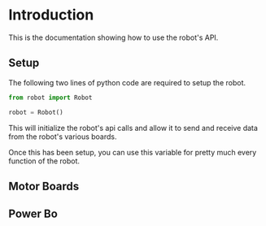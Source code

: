 # Introduction

This is the documentation showing how to use the robot's API.

## Setup

The following two lines of python code are required to setup the robot.

```python
from robot import Robot

robot = Robot()
```

This will initialize the robot's api calls and allow it to send and receive data from the robot's various boards.

Once this has been setup, you can use this variable for pretty much every function of the robot.

## Motor Boards

## Power Bo